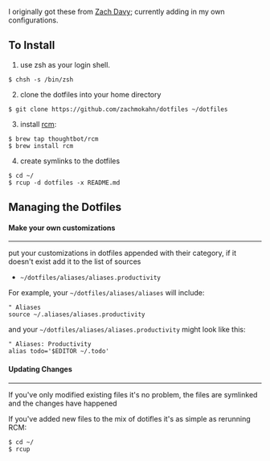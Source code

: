 I originally got these from [Zach Davy](https://github.com/zachmokahn); currently adding in my own configurations.

To Install
------------------

1. use zsh as your login shell.
```
$ chsh -s /bin/zsh
```

2. clone the dotfiles into your home directory
```
$ git clone https://github.com/zachmokahn/dotfiles ~/dotfiles
```

3. install [rcm](https://github.com/thoughtbot/rcm):
```
$ brew tap thoughtbot/rcm
$ brew install rcm
```

4. create symlinks to the dotfiles
```
$ cd ~/
$ rcup -d dotfiles -x README.md
```

Managing the Dotfiles
------------------

#### Make your own customizations
***

put your customizations in dotfiles appended with their category, if it doesn't
exist add it to the list of sources

* `~/dotfiles/aliases/aliases.productivity`

For example, your `~/dotfiles/aliases/aliases` will include:
```
" Aliases
source ~/.aliases/aliases.productivity
```

and your `~/dotfiles/aliases/aliases.productivity` might look like this:
```
" Aliases: Productivity
alias todo='$EDITOR ~/.todo'
```

#### Updating Changes
***

If you've only modified existing files it's no problem, the files are symlinked
and the changes have happened

If you've added new files to the mix of dotifles it's as simple as rerunning RCM:
```
$ cd ~/
$ rcup
```
